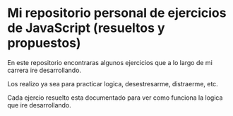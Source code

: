 # Mi repositorio personal de ejercicios de JavaScript (resueltos y propuestos)

En este repositorio encontraras algunos ejercicios que a lo largo de mi carrera ire desarrollando.

Los realizo ya sea para practicar logica, desestresarme, distraerme, etc.

Cada ejercio resuelto esta documentado para ver como funciona la logica que ire desarrollando.